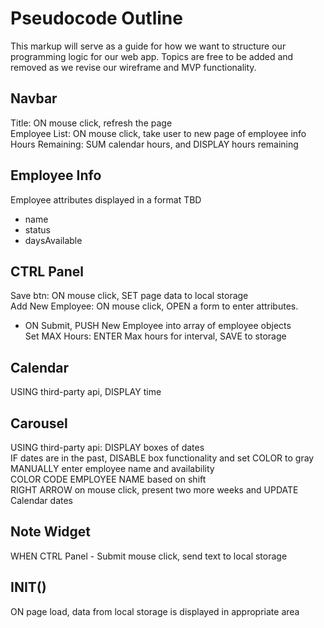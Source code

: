 # Pseudocode Outline
This markup will serve as a guide for how we want to structure our programming logic for our web app. Topics are free to be added and removed as we revise our wireframe and MVP functionality. 

## Navbar
Title: ON mouse click, refresh the page <br>
Employee List: ON mouse click, take user to new page of employee info <br>
Hours Remaining: SUM calendar hours, and DISPLAY hours remaining


## Employee Info
Employee attributes displayed in a format TBD <br>
* name
* status
* daysAvailable


## CTRL Panel
Save btn: ON mouse click, SET page data to local storage <br>
Add New Employee: ON mouse click, OPEN a form to enter attributes. <br>
* ON Submit, PUSH New Employee into array of employee objects <br>
Set MAX Hours: ENTER Max hours for interval, SAVE to storage

## Calendar
USING third-party api, DISPLAY time

## Carousel
USING third-party api: DISPLAY boxes of dates <br>
IF dates are in the past, DISABLE box functionality and set COLOR to gray <br>
MANUALLY enter employee name and availability <br>
COLOR CODE EMPLOYEE NAME based on shift <br>
RIGHT ARROW on mouse click, present two more weeks and UPDATE Calendar dates <br>

## Note Widget
WHEN CTRL Panel - Submit mouse click, send text to local storage

## INIT()
ON page load, data from local storage is displayed in appropriate area
